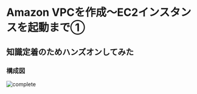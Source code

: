 # Amazon VPCを作成〜EC2インスタンスを起動まで①

## 知識定着のためハンズオンしてみた  

### 構成図    
![complete](./vpc.drawio.png)


